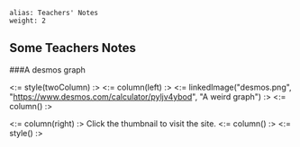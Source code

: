 ````
alias: Teachers' Notes
weight: 2
````
Some Teachers Notes
-------------------

###A desmos graph

<:= style(twoColumn) :>
<:= column(left) :>
<:= linkedImage("desmos.png", "https://www.desmos.com/calculator/pyljv4ybod", "A weird graph") :>
<:= column() :>

<:= column(right) :>
Click the thumbnail to visit the site.
<:= column() :>
<:= style() :>
